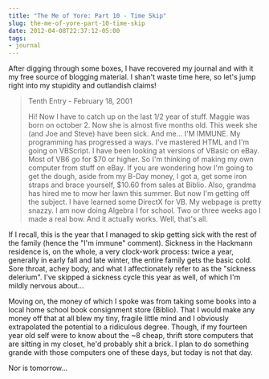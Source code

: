 ```yaml
---
title: "The Me of Yore: Part 10 - Time Skip"
slug: the-me-of-yore-part-10-time-skip
date: 2012-04-08T22:37:12-05:00
tags:
- journal
---
```

After digging through some boxes, I have recovered my journal and with it my free source of blogging material. I shan't waste time here, so let's jump right into my stupidity and outlandish claims!

> Tenth Entry - February 18, 2001
> 
> Hi! Now I have to catch up on the last 1/2 year of stuff. Maggie was born on october 2. Now she is almost five months old. This week she (and Joe and Steve) have been sick. And me... I'M IMMUNE. My programming has progressed a ways. I've mastered HTML and I'm going on VBScript. I have been looking at versions of VBasic on eBay. Most of VB6 go for $70 or higher. So I'm thinking of making my own computer from stuff on eBay. If you are wondering how I'm going to get the dough, aside from my B-Day money, I got a, get some iron straps and brace yourself, $10.60 from sales at Biblio. Also, grandma has hired me to mow her lawn this summer. But now I'm getting off the subject. I have learned some DirectX for VB. My webpage is pretty snazzy. I am now doing Algebra I for school. Two or three weeks ago I made a real bow. And it actually works. Well, that's all.

If I recall, this is the year that I managed to skip getting sick with the rest of the family (hence the "I'm immune" comment). Sickness in the Hackmann residence is, on the whole, a very clock-work process: twice a year, generally in early fall and late winter, the entire family gets the basic cold. Sore throat, achey body, and what I affectionately refer to as the "sickness delerium". I've skipped a sickness cycle this year as well, of which I'm mildly nervous about...

Moving on, the money of which I spoke was from taking some books into a local home school book consignment store (Biblio). That I would make any money off that at all blew my tiny, fragile little mind and I obviously extrapolated the potential to a ridiculous degree. Though, if my fourteen year old self were to know about the ~8 cheap, thrift store computers that are sitting in my closet, he'd probably shit a brick. I plan to do something grande with those computers one of these days, but today is not that day.

Nor is tomorrow...
